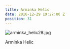 ```yaml
---
title: Arminka Helic
date: 2016-12-29 19:27:00 Z
position: 31
---
```


![arminka_helic28.jpg](/uploads/arminka_helic28.jpg)

Arminka Helic